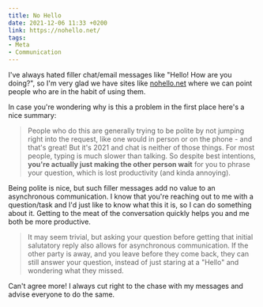 ```yaml
---
title: No Hello
date: 2021-12-06 11:33 +0200
link: https://nohello.net/
tags:
- Meta
- Communication
---
```


I've always hated filler chat/email messages like "Hello! How are you doing?",
so I'm very glad we have sites like [nohello.net](https://nohello.net/) where
we can point people who are in the habit of using them.

In case you're wondering why is this a problem in the first place here's a nice summary:

> People who do this are generally trying to be polite by not jumping right into the request, like one would in person or on the phone - and that's great! But it's 2021 and chat is neither of those things. For most people, typing is much slower than talking. So despite best intentions, **you're actually just making the other person wait** for you to phrase your question, which is lost productivity (and kinda annoying).

Being polite is nice, but such filler messages add no value to an asynchronous communication. I know that you're reaching out to me with a question/task and I'd just like to know what this it is, so I can do something about it. Getting to the meat of the conversation quickly helps you and me both be more productive.

> It may seem trivial, but asking your question before getting that initial salutatory reply also allows for asynchronous communication. If the other party is away, and you leave before they come back, they can still answer your question, instead of just staring at a "Hello" and wondering what they missed.

Can't agree more! I always cut right to the chase with my messages and advise everyone to do the same.
